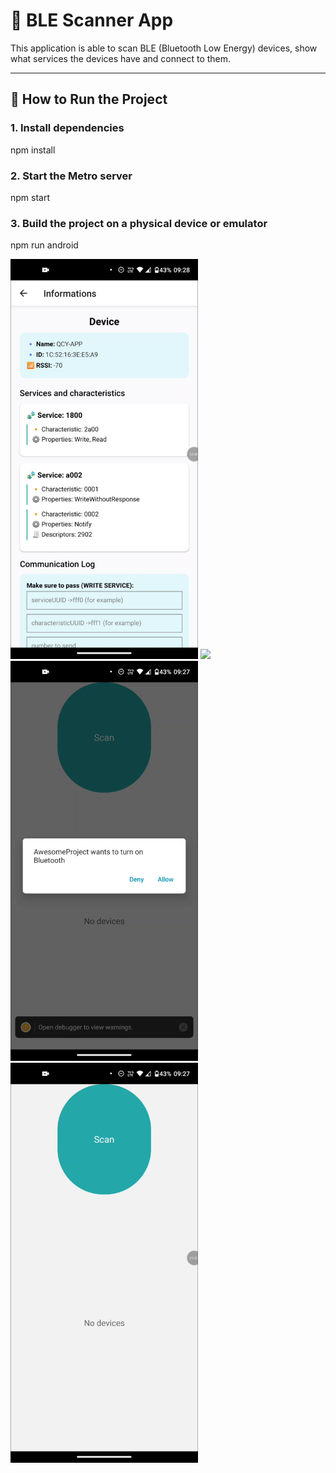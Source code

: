 # 📱 BLE Scanner App

This application is able to scan BLE (Bluetooth Low Energy) devices, show what services the devices have and connect to them.

---

## 🚀 How to Run the Project

### 1. Install dependencies
npm install

### 2. Start the Metro server
npm start

### 3. Build the project on a physical device or emulator
npm run android

<img src="docs/5.png" width="300"/>

<img src="docs/Demo.gif" width="400"/>

<img src="docs/2.png" width="300"/>

<img src="docs/1.png" width="300"/>






